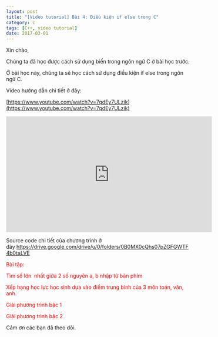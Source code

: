 ```yaml
---
layout: post
title: "[Video tutorial] Bài 4: Điều kiện if else trong C"
category: c
tags: [C++, video tutorial]
date: 2017-03-01
---
```


Xin chào,

Chúng ta đã học được cách sử dụng biến trong ngôn ngữ C ở bài học trước.

Ở bài học này, chúng ta sẽ học cách sử dụng điều kiện if else trong ngôn ngữ C.

Video hướng dẫn chi tiết ở đây:

[https://www.youtube.com/watch?v=7qdEy7ULzik](https://www.youtube.com/watch?v=7qdEy7ULzik)

<iframe width="560" height="315" src="https://www.youtube.com/embed/7qdEy7ULzik" frameborder="0" allow="autoplay; encrypted-media" allowfullscreen></iframe>

Source code chi tiết của chương trình ở đây <a href="https://drive.google.com/drive/u/0/folders/0B0MX0cQhs07pZGFGWTF4b0taLVE">https://drive.google.com/drive/u/0/folders/0B0MX0cQhs07pZGFGWTF4b0taLVE</a>

<span style="color: #ff0000;">Bài tập:</span>

<span style="color: #ff0000;">Tìm số lớn  nhất giữa 2 số nguyên a, b nhập từ bàn phím</span>

<span style="color: #ff0000;">Xếp hạng học lực học sinh dựa vào điểm trung bình của 3 môn toán, văn, anh.</span>

<span style="color: #ff0000;">Giải phương trình bậc 1</span>

<span style="color: #ff0000;">Giải phương trình bậc 2</span>


Cảm ơn các bạn đã theo dõi.

